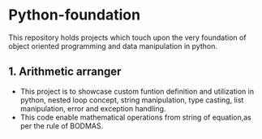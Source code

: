 # Python-foundation
This repository holds projects which touch upon the very foundation of object oriented programming and data manipulation in python.

## 1. Arithmetic arranger
- This project is to showcase custom funtion definition and utilization in python, nested loop concept, string manipulation, type casting, list manipulation, error and exception handling.
- This code enable mathematical operations from string of equation,as per the rule of BODMAS.

